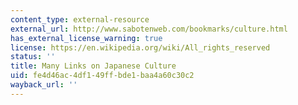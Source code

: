 ```yaml
---
content_type: external-resource
external_url: http://www.sabotenweb.com/bookmarks/culture.html
has_external_license_warning: true
license: https://en.wikipedia.org/wiki/All_rights_reserved
status: ''
title: Many Links on Japanese Culture
uid: fe4d46ac-4df1-49ff-bde1-baa4a60c30c2
wayback_url: ''
---
```

